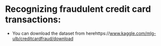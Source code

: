# Recognizing fraudulent credit card transactions: 
- You can download the dataset from herehttps://www.kaggle.com/mlg-ulb/creditcardfraud/download
